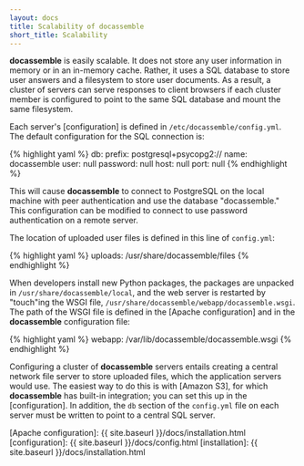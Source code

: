```yaml
---
layout: docs
title: Scalability of docassemble
short_title: Scalability
---
```


**docassemble** is easily scalable.  It does not store any user
information in memory or in an in-memory cache.  Rather, it uses a SQL
database to store user answers and a filesystem to store user
documents.  As a result, a cluster of servers can serve responses to
client browsers if each cluster member is configured to point to the
same SQL database and mount the same filesystem.

Each server's [configuration] is defined in `/etc/docassemble/config.yml`.
The default configuration for the SQL connection is:

{% highlight yaml %}
db:
  prefix: postgresql+psycopg2://
  name: docassemble
  user: null
  password: null
  host: null
  port: null
{% endhighlight %}

This will cause **docassemble** to connect to PostgreSQL on the local
machine with peer authentication and use the database "docassemble."
This configuration can be modified to connect to use password
authentication on a remote server.

The location of uploaded user files is defined in this line of
`config.yml`:

{% highlight yaml %}
uploads: /usr/share/docassemble/files
{% endhighlight %}

When developers install new Python packages, the packages are unpacked
in `/usr/share/docassemble/local`, and the web server is restarted by
"touch"ing the WSGI file,
`/usr/share/docassemble/webapp/docassemble.wsgi`.  The path of the
WSGI file is defined in the [Apache configuration] and in the
**docassemble** configuration file:

{% highlight yaml %}
webapp: /var/lib/docassemble/docassemble.wsgi
{% endhighlight %}

Configuring a cluster of **docassemble** servers entails creating a
central network file server to store uploaded files, which the
application servers would use.  The easiest way to do this is with
[Amazon S3], for which **docassemble** has built-in integration; you
can set this up in the [configuration].  In addition, the `db` section
of the `config.yml` file on each server must be written to point to a
central SQL server.

[Apache]: https://en.wikipedia.org/wiki/Apache_HTTP_Server
[Apache configuration]: {{ site.baseurl }}/docs/installation.html
[configuration]: {{ site.baseurl }}/docs/config.html
[installation]: {{ site.baseurl }}/docs/installation.html
